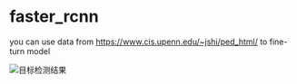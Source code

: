 # faster_rcnn
you can use data from
https://www.cis.upenn.edu/~jshi/ped_html/ to fine-turn model

![目标检测结果](https://timgsa.baidu.com/timg?image&quality=80&size=b9999_10000&sec=1589908708170&di=5fe323184513d3db96e513659329a0da&imgtype=0&src=http%3A%2F%2F5b0988e595225.cdn.sohucs.com%2Fimages%2F20170927%2Feb2b219fb6e949249844f14f15047d6b.jpeg)
